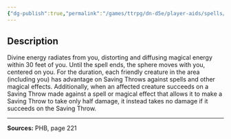 ```yaml
---
{"dg-publish":true,"permalink":"/games/ttrpg/dn-d5e/player-aids/spells/level-5/circle-of-power/","tags":["TTRPG/DND/5e","verbal","concentration"]}
---
```



## Description
Divine energy radiates from you, distorting and diffusing magical energy within 30 feet of you.
Until the spell ends, the sphere moves with you, centered on you.
For the duration, each friendly creature in the area (including you) has advantage on Saving Throws against spells and other magical effects.
Additionally, when an affected creature succeeds on a Saving Throw made against a spell or magical effect that allows it to make a Saving Throw to take only half damage, it instead takes no damage if it succeeds on the Saving Throw.

---

**Sources:** PHB, page 221
